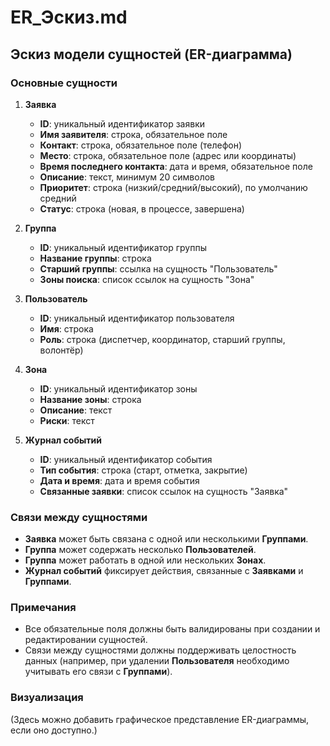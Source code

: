 # ER_Эскиз.md

## Эскиз модели сущностей (ER-диаграмма)

### Основные сущности

1. **Заявка**
   - **ID**: уникальный идентификатор заявки
   - **Имя заявителя**: строка, обязательное поле
   - **Контакт**: строка, обязательное поле (телефон)
   - **Место**: строка, обязательное поле (адрес или координаты)
   - **Время последнего контакта**: дата и время, обязательное поле
   - **Описание**: текст, минимум 20 символов
   - **Приоритет**: строка (низкий/средний/высокий), по умолчанию средний
   - **Статус**: строка (новая, в процессе, завершена)

2. **Группа**
   - **ID**: уникальный идентификатор группы
   - **Название группы**: строка
   - **Старший группы**: ссылка на сущность "Пользователь"
   - **Зоны поиска**: список ссылок на сущность "Зона"

3. **Пользователь**
   - **ID**: уникальный идентификатор пользователя
   - **Имя**: строка
   - **Роль**: строка (диспетчер, координатор, старший группы, волонтёр)

4. **Зона**
   - **ID**: уникальный идентификатор зоны
   - **Название зоны**: строка
   - **Описание**: текст
   - **Риски**: текст

5. **Журнал событий**
   - **ID**: уникальный идентификатор события
   - **Тип события**: строка (старт, отметка, закрытие)
   - **Дата и время**: дата и время события
   - **Связанные заявки**: список ссылок на сущность "Заявка"

### Связи между сущностями

- **Заявка** может быть связана с одной или несколькими **Группами**.
- **Группа** может содержать несколько **Пользователей**.
- **Группа** может работать в одной или нескольких **Зонах**.
- **Журнал событий** фиксирует действия, связанные с **Заявками** и **Группами**.

### Примечания

- Все обязательные поля должны быть валидированы при создании и редактировании сущностей.
- Связи между сущностями должны поддерживать целостность данных (например, при удалении **Пользователя** необходимо учитывать его связи с **Группами**).

### Визуализация

(Здесь можно добавить графическое представление ER-диаграммы, если оно доступно.)